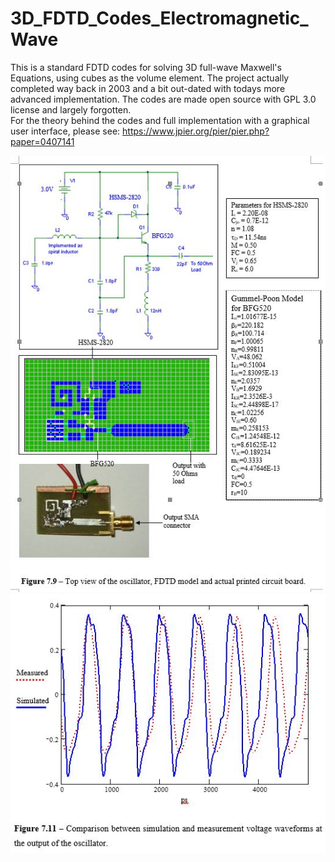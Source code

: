 # 3D_FDTD_Codes_Electromagnetic_Wave
This is a standard FDTD codes for solving 3D full-wave Maxwell's Equations, using cubes as the volume element.
The project actually completed way back in 2003 and a bit out-dated with todays more advanced implementation.
The codes are made open source with GPL 3.0 license and largely forgotten.   
For the theory behind the codes and full implementation with a graphical user interface, please see:
https://www.jpier.org/pier/pier.php?paper=0407141

![Oscillator](Oscillator.jpg)
![Oscillator result](OscillatorResult.jpg)
